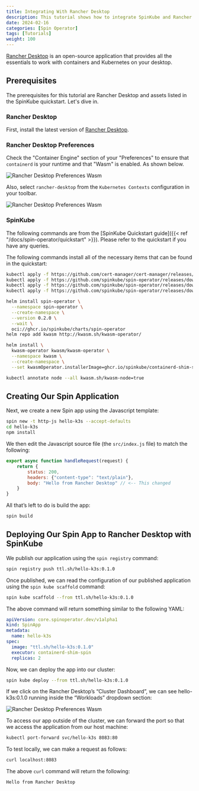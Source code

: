 ```yaml
---
title: Integrating With Rancher Desktop
description: This tutorial shows how to integrate SpinKube and Rancher Desktop
date: 2024-02-16
categories: [Spin Operator]
tags: [Tutorials]
weight: 100
---
```


[Rancher Desktop](https://rancherdesktop.io/) is an open-source application that provides all the essentials to work with containers and Kubernetes on your desktop.

## Prerequisites

The prerequisites for this tutorial are Rancher Desktop and assets listed in the SpinKube quickstart. Let's dive in.

### Rancher Desktop

First, install the latest version of [Rancher Desktop](https://rancherdesktop.io/).

### Rancher Desktop Preferences

Check the "Container Engine" section of your "Preferences" to ensure that `containerd` is your runtime and that "Wasm" is enabled. As shown below.

![Rancher Desktop Preferences Wasm](/rancher-desktop-preferences-wasm.png)

Also, select `rancher-desktop` from the `Kubernetes Contexts` configuration in your toolbar.

![Rancher Desktop Preferences Wasm](/rancher-desktop-preferences-toolbar.png)

### SpinKube

The following commands are from the [SpinKube Quickstart guide]({{< ref "/docs/spin-operator/quickstart" >}}). Please refer to the quickstart if you have any queries.

The following commands install all of the necessary items that can be found in the quickstart:

```bash
kubectl apply -f https://github.com/cert-manager/cert-manager/releases/download/v1.14.3/cert-manager.yaml
kubectl apply -f https://github.com/spinkube/spin-operator/releases/download/v0.2.0/spin-operator.crds.yaml
kubectl apply -f https://github.com/spinkube/spin-operator/releases/download/v0.2.0/spin-operator.runtime-class.yaml
kubectl apply -f https://github.com/spinkube/spin-operator/releases/download/v0.2.0/spin-operator.shim-executor.yaml

helm install spin-operator \
  --namespace spin-operator \
  --create-namespace \
  --version 0.2.0 \
  --wait \
  oci://ghcr.io/spinkube/charts/spin-operator
helm repo add kwasm http://kwasm.sh/kwasm-operator/

helm install \
  kwasm-operator kwasm/kwasm-operator \
  --namespace kwasm \
  --create-namespace \
  --set kwasmOperator.installerImage=ghcr.io/spinkube/containerd-shim-spin/node-installer:v0.14.1

kubectl annotate node --all kwasm.sh/kwasm-node=true
```

## Creating Our Spin Application

Next, we create a new Spin app using the Javascript template:

```bash
spin new -t http-js hello-k3s --accept-defaults
cd hello-k3s
npm install
```

We then edit the Javascript source file (the `src/index.js` file) to match the following:

```javascript
export async function handleRequest(request) {
    return {
        status: 200,
        headers: {"content-type": "text/plain"},
        body: "Hello from Rancher Desktop" // <-- This changed
    }
}
```

All that’s left to do is build the app:

```bash
spin build
```

## Deploying Our Spin App to Rancher Desktop with SpinKube

We publish our application using the `spin registry` command:

```bash
spin registry push ttl.sh/hello-k3s:0.1.0
```

Once published, we can read the configuration of our published application using the `spin kube scaffold` command:

```bash
spin kube scaffold --from ttl.sh/hello-k3s:0.1.0
```

The above command will return something similar to the following YAML:

```yaml
apiVersion: core.spinoperator.dev/v1alpha1
kind: SpinApp
metadata:
  name: hello-k3s
spec:
  image: "ttl.sh/hello-k3s:0.1.0"
  executor: containerd-shim-spin
  replicas: 2
```

Now, we can deploy the app into our cluster:

```bash
spin kube deploy --from ttl.sh/hello-k3s:0.1.0
```

If we click on the Rancher Desktop’s “Cluster Dashboard”, we can see hello-k3s:0.1.0 running inside the “Workloads” dropdown section:

![Rancher Desktop Preferences Wasm](/rancher-desktop-cluster.png)

To access our app outside of the cluster, we can forward the port so that we access the application from our host machine:

```bash
kubectl port-forward svc/hello-k3s 8083:80
```

To test locally, we can make a request as follows:

```bash
curl localhost:8083
```

The above `curl` command will return the following:

```bash
Hello from Rancher Desktop
```